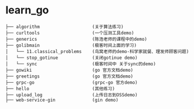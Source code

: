 # learn_go

    ├── algorithm                    (关于算法练习)
    ├── curltools                    (一个压测工具demo)
    ├── generics                     (陈浩老师的课程中的demo)
    ├── golibmain                    (极客时间上面的学习)
    │   └── 11.classical_problems    (鸟窝老师的demo-科学家就餐、理发师顾客问题)
    │   └── stop_gotinue             (关闭gotinue demo)
    │   └── sync                     (极客时间中 关于sync的demo)
    ├── gowiki                       (go 官方文档demo)  
    ├── greetings                    (go 官方文档demo)    
    ├── grpc-go                      (grpc-go 官方demo)  
    ├── hello                        (其他练习) 
    ├── upload_log                   (上传日志到OSSdemo)
    ├── web-service-gin              (gin demo)  
